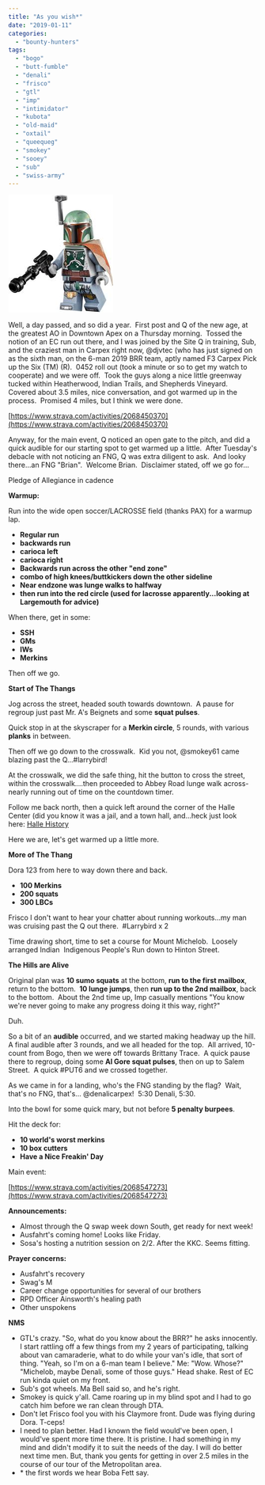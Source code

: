 ```yaml
---
title: "As you wish*"
date: "2019-01-11"
categories: 
  - "bounty-hunters"
tags: 
  - "bogo"
  - "butt-fumble"
  - "denali"
  - "frisco"
  - "gtl"
  - "imp"
  - "intimidator"
  - "kubota"
  - "old-maid"
  - "oxtail"
  - "queequeg"
  - "smokey"
  - "sooey"
  - "sub"
  - "swiss-army"
---
```


![](images/bobafett-1.jpg)

Well, a day passed, and so did a year.  First post and Q of the new age, at the greatest AO in Downtown Apex on a Thursday morning.  Tossed the notion of an EC run out there, and I was joined by the Site Q in training, Sub, and the craziest man in Carpex right now, @djvtec (who has just signed on as the sixth man, on the 6-man 2019 BRR team, aptly named F3 Carpex Pick up the Six (TM) (R).  0452 roll out (took a minute or so to get my watch to cooperate) and we were off.  Took the guys along a nice little greenway tucked within Heatherwood, Indian Trails, and Shepherds Vineyard.  Covered about 3.5 miles, nice conversation, and got warmed up in the process.  Promised 4 miles, but I think we were done.

[https://www.strava.com/activities/2068450370](https://www.strava.com/activities/2068450370)

Anyway, for the main event, Q noticed an open gate to the pitch, and did a quick audible for our starting spot to get warmed up a little.  After Tuesday's debacle with not noticing an FNG, Q was extra diligent to ask.  And looky there...an FNG "Brian".  Welcome Brian.  Disclaimer stated, off we go for...

Pledge of Allegiance in cadence

**Warmup:**

Run into the wide open soccer/LACROSSE field (thanks PAX) for a warmup lap.

- **Regular run**
- **backwards run**
- **carioca left**
- **carioca right**
- **Backwards run across the other "end zone"**
- **combo of high knees/buttkickers down the other sideline**  
- **Near endzone was lunge walks to halfway**
- **then run into the red circle (used for lacrosse apparently...looking at Largemouth for advice)**

When there, get in some:

- **SSH**
- **GMs**
- **IWs**
- **Merkins**

Then off we go.

**Start of The Thangs**

Jog across the street, headed south towards downtown.  A pause for regroup just past Mr. A's Beignets and some **squat pulses**.

Quick stop in at the skyscraper for a **Merkin circle**, 5 rounds, with various **planks** in between.

Then off we go down to the crosswalk.  Kid you not, @smokey61 came blazing past the Q...#larrybird!

At the crosswalk, we did the safe thing, hit the button to cross the street, within the crosswalk....then proceeded to Abbey Road lunge walk across-nearly running out of time on the countdown timer.

Follow me back north, then a quick left around the corner of the Halle Center (did you know it was a jail, and a town hall, and...heck just look here: [Halle History](http://www.thehalle.org/533/History-of-the-Halle)

Here we are, let's get warmed up a little more.

**More of The Thang**

Dora 123 from here to way down there and back.

- **100 Merkins**
- **200 squats**
- **300 LBCs**

Frisco I don't want to hear your chatter about running workouts...my man was cruising past the Q out there.  #Larrybird x 2

Time drawing short, time to set a course for Mount Michelob.  Loosely arranged Indian  Indigenous People's Run down to Hinton Street.

**The Hills are Alive**

Original plan was **10 sumo squats** at the bottom, **run to the first mailbox**, return to the bottom.  **10 lunge jumps**, then **run up to the 2nd mailbox**, back to the bottom.  About the 2nd time up, Imp casually mentions "You know we're never going to make any progress doing it this way, right?"

Duh.

So a bit of an **audible** occurred, and we started making headway up the hill.  A final audible after 3 rounds, and we all headed for the top.  All arrived, 10-count from Bogo, then we were off towards Brittany Trace.  A quick pause there to regroup, doing some **Al Gore squat pulses**, then on up to Salem Street.  A quick #PUT6 and we crossed together.

As we came in for a landing, who's the FNG standing by the flag?  Wait, that's no FNG, that's... @denalicarpex!  5:30 Denali, 5:30.

Into the bowl for some quick mary, but not before **5 penalty burpees**.

Hit the deck for:

- **10 world's worst merkins**
- **10 box cutters**
- **Have a Nice Freakin' Day**

Main event:

[https://www.strava.com/activities/2068547273](https://www.strava.com/activities/2068547273)

**Announcements:**

- Almost through the Q swap week down South, get ready for next week!
- Ausfahrt's coming home! Looks like Friday.
- Sosa's hosting a nutrition session on 2/2. After the KKC. Seems fitting.

**Prayer concerns:**

- Ausfahrt's recovery
- Swag's M
- Career change opportunities for several of our brothers
- RPD Officer Ainsworth's healing path
- Other unspokens

**NMS**

- GTL's crazy. "So, what do you know about the BRR?" he asks innocently. I start rattling off a few things from my 2 years of participating, talking about van camaraderie, what to do while your van's idle, that sort of thing. "Yeah, so I'm on a 6-man team I believe." Me: "Wow. Whose?" "Michelob, maybe Denali, some of those guys." Head shake. Rest of EC run kinda quiet on my front.
- Sub's got wheels. Ma Bell said so, and he's right.
- Smokey is quick y'all. Came roaring up in my blind spot and I had to go catch him before we ran clean through DTA.
- Don't let Frisco fool you with his Claymore front. Dude was flying during Dora. T-ceps!
- I need to plan better. Had I known the field would've been open, I would've spent more time there. It is pristine. I had something in my mind and didn't modify it to suit the needs of the day. I will do better next time men. But, thank you gents for getting in over 2.5 miles in the course of our tour of the Metropolitan area.
- \* the first words we hear Boba Fett say.
